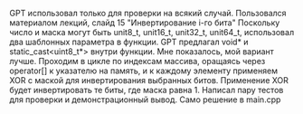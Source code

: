 GPT использовал только для проверки на всякий случай.
Пользовался материалом лекций, слайд 15 "Инвертирование i-го бита"
Поскольку число и маска могут быть unit8_t, unit16_t, unit32_t, unit64_t,
использовал два шаблонных параметра в функции. GPT предлагал void* и static_cast<uint8_t*> внутри функции.
Мне показалось, мой вариант лучше. 
Проходим в цикле по индексам массива, оращаясь через operator[] к указателю на память,
и к каждому элементу применяем XOR с маской для инвертирования выбранных битов.
Применение XOR будет инвертировать те биты, где маска равна 1.
Написал пару тестов для проверки и демонстрационный вывод.
Само решение в main.cpp
